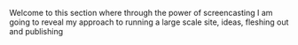 Welcome to this section where through the power of screencasting I am going to reveal my approach to running a large scale site, ideas, fleshing out and publishing